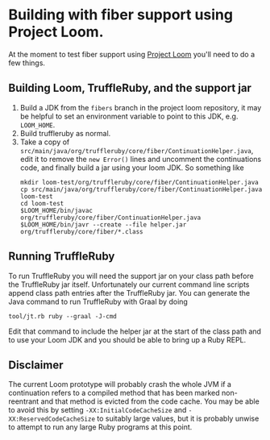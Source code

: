 # Building with fiber support using Project Loom.

At the moment to test fiber support using [Project
Loom](http://openjdk.java.net/projects/loom/) you'll need to do a few
things.

## Building Loom, TruffleRuby, and the support jar

1. Build a JDK from the `fibers` branch in the project loom
   repository, it may be helpful to set an environment variable to
   point to this JDK, e.g. `LOOM_HOME`.
2. Build truffleruby as normal.
3. Take a copy of
   `src/main/java/org/truffleruby/core/fiber/ContinuationHelper.java`,
   edit it to remove the `new Error()` lines and uncomment the continuations code,
   and finally build a jar using your loom JDK. So something like
   ```
   mkdir loom-test/org/truffleruby/core/fiber/ContinuationHelper.java
   cp src/main/java/org/truffleruby/core/fiber/ContinuationHelper.java loom-test
   cd loom-test
   $LOOM_HOME/bin/javac org/truffleruby/core/fiber/ContinuationHelper.java
   $LOOM_HOME/bin/javr --create --file helper.jar org/truffleruby/core/fiber/*.class   
   ```
   
## Running TruffleRuby

To run TruffleRuby you will need the support jar on your class path
before the TruffleRuby jar itself. Unfortunately our current command
line scripts append class path entries after the TruffleRuby jar. You
can generate the Java command to run TruffleRuby with Graal by doing

```
tool/jt.rb ruby --graal -J-cmd
```

Edit that command to include the helper jar at the start of the class
path and to use your Loom JDK and you should be able to bring up a
Ruby REPL.

## Disclaimer

The current Loom prototype will probably crash the whole JVM if a
continuation refers to a compiled method that has been marked
non-reentrant and that method is evicted from the code cache. You may
be able to avoid this by setting `-XX:InitialCodeCacheSize` and
`-XX:ReservedCodeCacheSize` to suitably large values, but it is
probably unwise to attempt to run any large Ruby programs at this
point.
